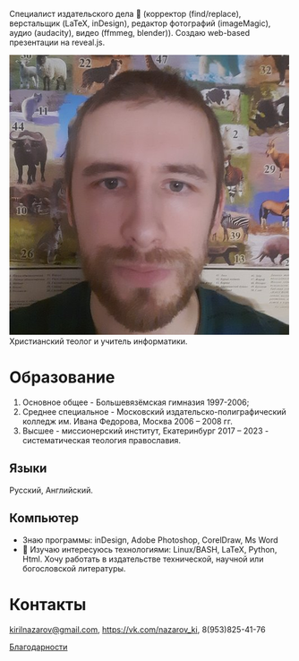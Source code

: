 Специалист издательского дела 👀
(корректор (find/replace), 
верстальщик (LaTeX, inDesign), 
редактор фотографий (imageMagic), аудио (audacity),
видео (ffmmeg, blender)). Создаю web-based презентации на reveal.js.

![Фото на фоне животных](photo.jpg)
Христианский теолог и учитель информатики.

# Образование
1. Основное общее - Большевязёмская гимназия 1997-2006;
2. Среднее специальное - Московский издательско-полиграфический колледж им. Ивана Федорова, Москва 2006 – 2008 гг.
3. Высшее - миссионерский институт, Екатеринбург 2017 – 2023 - систематическая теология православия.

## Языки 
Русский, Английский. 

## Компьютер
- Знаю программы: inDesign, Adobe Photoshop, CorelDraw, Ms Word
- 🌱 Изучаю интересуюсь технологиями: Linux/BASH, LaTeX, Python, Html.
Хочу работать в издательстве технической, научной или богословской литературы.

# Контакты 
kirilnazarov@gmail.com, 
https://vk.com/nazarov_ki, 
8(953)825-41-76

[Благодарности](gratitude.md)

<!---
NazarovKI/NazarovKI is a ✨ special ✨ repository because its `README.md` (this file) appears on your GitHub profile.
You can click the Preview link to take a look at your changes.
--->

